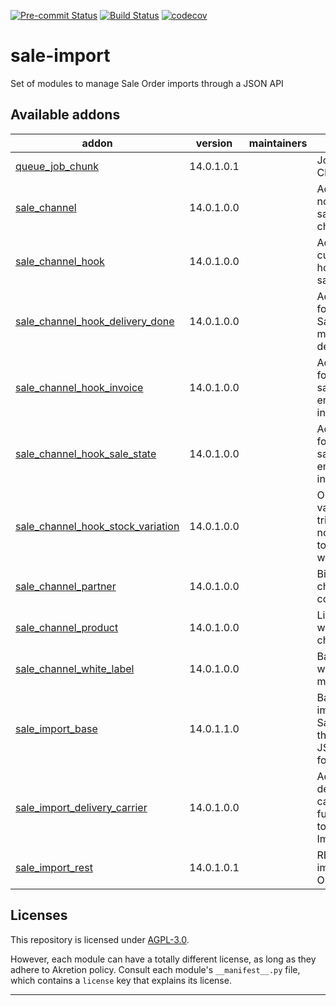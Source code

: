 
<!-- /!\ Non OCA Context : Set here the badge of your runbot / runboat instance. -->
[![Pre-commit Status](https://github.com/akretion/sale-import/actions/workflows/pre-commit.yml/badge.svg?branch=14.0)](https://github.com/akretion/sale-import/actions/workflows/pre-commit.yml?query=branch%3A14.0)
[![Build Status](https://github.com/akretion/sale-import/actions/workflows/test.yml/badge.svg?branch=14.0)](https://github.com/akretion/sale-import/actions/workflows/test.yml?query=branch%3A14.0)
[![codecov](https://codecov.io/gh/akretion/sale-import/branch/14.0/graph/badge.svg)](https://codecov.io/gh/akretion/sale-import)
<!-- /!\ Non OCA Context : Set here the badge of your translation instance. -->

<!-- /!\ do not modify above this line -->

# sale-import

Set of modules to manage Sale Order imports through a JSON API

<!-- /!\ do not modify below this line -->

<!-- prettier-ignore-start -->

[//]: # (addons)

Available addons
----------------
addon | version | maintainers | summary
--- | --- | --- | ---
[queue_job_chunk](queue_job_chunk/) | 14.0.1.0.1 |  | Job Queue Chunk
[sale_channel](sale_channel/) | 14.0.1.0.0 |  | Adds the notion of sale channels
[sale_channel_hook](sale_channel_hook/) | 14.0.1.0.0 |  | Adds customizable hooks to the sale channel
[sale_channel_hook_delivery_done](sale_channel_hook_delivery_done/) | 14.0.1.0.0 |  | Adds a hook for when a Sale Order is marked as delivered
[sale_channel_hook_invoice](sale_channel_hook_invoice/) | 14.0.1.0.0 |  | Adds a hook for when a sale order emits an invoice
[sale_channel_hook_sale_state](sale_channel_hook_sale_state/) | 14.0.1.0.0 |  | Adds a hook for when a sale order emits an invoice
[sale_channel_hook_stock_variation](sale_channel_hook_stock_variation/) | 14.0.1.0.0 |  | On stock variation, trigger notification to external webservice
[sale_channel_partner](sale_channel_partner/) | 14.0.1.0.0 |  | Bind sale channels to contacts
[sale_channel_product](sale_channel_product/) | 14.0.1.0.0 |  | Link Product with sale channel
[sale_channel_white_label](sale_channel_white_label/) | 14.0.1.0.0 |  | Base for white label management
[sale_import_base](sale_import_base/) | 14.0.1.1.0 |  | Base for importing Sale Orders through a JSON file format
[sale_import_delivery_carrier](sale_import_delivery_carrier/) | 14.0.1.0.0 |  | Adds delivery carrier functionality to Sale Imports
[sale_import_rest](sale_import_rest/) | 14.0.1.0.1 |  | REST API for importig Sale Orders

[//]: # (end addons)

<!-- prettier-ignore-end -->

## Licenses

This repository is licensed under [AGPL-3.0](LICENSE).

However, each module can have a totally different license, as long as they adhere to Akretion
policy. Consult each module's `__manifest__.py` file, which contains a `license` key
that explains its license.

----
<!-- /!\ Non OCA Context : Set here the full description of your organization. -->
